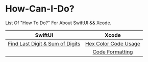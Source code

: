 # How-Can-I-Do?

List Of "How To Do?" For About SwiftUI &amp;&amp; Xcode.

| SwiftUI |                                              Xcode                                              |
| :-----: | :---------------------------------------------------------------------------------------------: |
|[Find Last Digit & Sum of Digits](https://github.com/kadir-ince/How-Can-I-Do/tree/master/Swift/Number-Digit)         | [Hex Color Code Usage](https://github.com/kadir-ince/How-Can-I-Do/tree/master/Xcode/Hex-Color)  |
|         | [Code Formatting](https://github.com/kadir-ince/How-Can-I-Do/tree/master/Xcode/Code-Formatting) |
